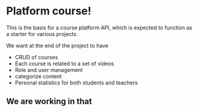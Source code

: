 # Platform course!

This is the basis for a course platform API, which is expected to function as a starter for various projects.

We want at the end of the project to have

- CRUD of courses
- Each course is related to a set of videos
- Role and user management
- categorize content
- Personal statistics for both students and teachers

## We are working in that
